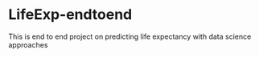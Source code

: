 # LifeExp-endtoend
This is end to end project on predicting life expectancy with data science approaches
